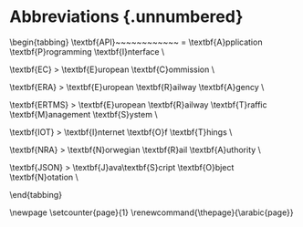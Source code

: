 # Abbreviations {.unnumbered}

\begin{tabbing}
\textbf{API}~~~~~~~~~~~~ \= \textbf{A}pplication \textbf{P}rogramming \textbf{I}nterface \\  


\textbf{EC} \> \textbf{E}uropean \textbf{C}ommission \\

\textbf{ERA} \> \textbf{E}uropean \textbf{R}ailway \textbf{A}gency \\

\textbf{ERTMS} \> \textbf{E}uropean \textbf{R}ailway \textbf{T}raffic \textbf{M}anagement \textbf{S}ystem  \\

\textbf{IOT} \> \textbf{I}nternet \textbf{O}f \textbf{T}hings \\

\textbf{NRA} \> \textbf{N}orwegian \textbf{R}ail \textbf{A}uthority  \\

\textbf{JSON} \> \textbf{J}ava\textbf{S}cript \textbf{O}bject \textbf{N}otation \\  

\end{tabbing}

\newpage
\setcounter{page}{1}
\renewcommand{\thepage}{\arabic{page}}
